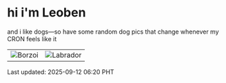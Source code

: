 # hi i'm Leoben

and i like dogs—so have some random dog pics that change whenever my CRON feels like it

|  |  |
|--------|----------|
| ![Borzoi](https://random-dog-vercel.vercel.app/api/random-borzoi?v=1757629246) | ![Labrador](https://random-dog-vercel.vercel.app/api/random-labrador?v=1757629246) |

Last updated: 2025-09-12 06:20 PHT
